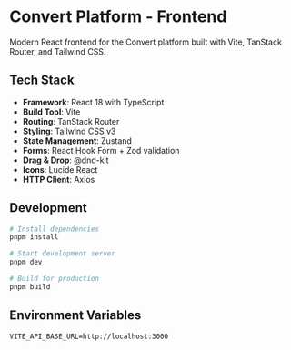 # Convert Platform - Frontend

Modern React frontend for the Convert platform built with Vite, TanStack Router, and Tailwind CSS.

## Tech Stack

- **Framework**: React 18 with TypeScript
- **Build Tool**: Vite
- **Routing**: TanStack Router
- **Styling**: Tailwind CSS v3
- **State Management**: Zustand
- **Forms**: React Hook Form + Zod validation
- **Drag & Drop**: @dnd-kit
- **Icons**: Lucide React
- **HTTP Client**: Axios

## Development

```bash
# Install dependencies
pnpm install

# Start development server
pnpm dev

# Build for production
pnpm build
```

## Environment Variables

```env
VITE_API_BASE_URL=http://localhost:3000
```

